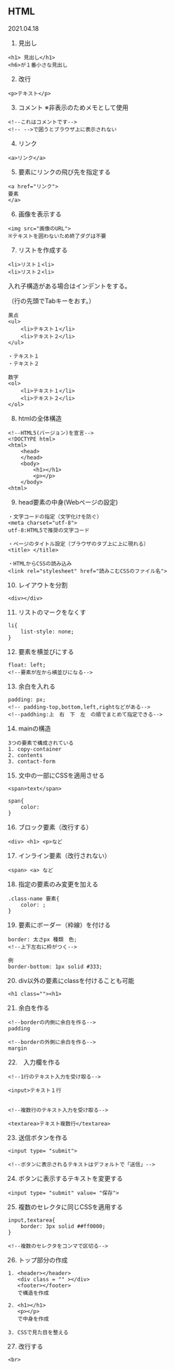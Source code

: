 ## HTML
2021.04.18

1. 見出し
```
<h1> 見出し</h1>
<h6>が１番小さな見出し
```
2. 改行
```
<p>テキスト</p>
```
3. コメント  ※非表示のためメモとして使用
```
<!--これはコメントです-->
<!-- -->で囲うとブラウザ上に表示されない
```
4. リンク
```
<a>リンク</a>
```
5. 要素にリンクの飛び先を指定する
```
<a href="リンク">
要素
</a>
```
6. 画像を表示する
```
<img src="画像のURL">
※テキストを囲わないため終了ダグは不要
```
7. リストを作成する
```
<li>リスト１<li>
<li>リスト２<li>
```

入れ子構造がある場合はインデントをする。

（行の先頭でTabキーをおす。）
```
黒点
<ul>
    <li>テキスト１</li>
    <li>テキスト２</li>
</ul>

・テキスト１
・テキスト２
```
```
数字
<ol>
    <li>テキスト１</li>
    <li>テキスト２</li>
</ol>
```
8. htmlの全体構造
```
<!--HTML5(バージョン)を宣言-->
<!DOCTYPE html>
<html>
    <head>
    </head>
    <body>
        <h1></h1>
        <p></p>
    </body>
<html>
```

9. head要素の中身(Webページの設定)
```
・文字コードの指定（文字化けを防ぐ）
<meta charset="utf-8">
utf-8:HTML5で推奨の文字コード

・ページのタイトル設定（ブラウザのタブ上に上に現れる）
<title> </title>

・HTMLからCSSの読み込み
<link rel="stylesheet" href="読みこむCSSのファイル名">

```
10. レイアウトを分割
```
<div></div>
```
11. リストのマークをなくす
```
li{
    list-style: none;
}
```
12. 要素を横並びにする
```
float: left;
<!--要素が左から横並びになる-->
```
13. 余白を入れる
```
padding: px;
<!-- padding-top,bottom,left,rightなどがある-->
<!--paddhing:上　右　下　左　の順でまとめて指定できる-->
```
14. mainの構造
```
3つの要素で構成されている
1. copy-container
2. contents
3. contact-form
```
15. 文中の一部にCSSを適用させる
```
<span>text</span>

span{
    color:
}
```
16. ブロック要素（改行する）
```
<div> <h1> <p>など
```
17. インライン要素（改行されない）
```
<span> <a> など
```
18. 指定の要素のみ変更を加える
```
.class-name 要素{
    color: ;
}
```
19. 要素にボーダー（枠線）を付ける
```
border: 太さpx 種類　色;
<!--上下左右に枠がつく-->
```
```
例
border-bottom: 1px solid #333;
```
20. div以外の要素にclassを付けることも可能
```
<h1 class=""><h1>
```
21. 余白を作る
```
<!--borderの内側に余白を作る-->
padding

<!--borderの外側に余白を作る-->
margin
```
22.　入力欄を作る
```
<!--1行のテキスト入力を受け取る-->

<input>テキスト１行


<!--複数行のテキスト入力を受け取る-->

<textarea>テキスト複数行</textarea>
```
23. 送信ボタンを作る
```
<input type= "submit">

<!--ボタンに表示されるテキストはデフォルトで「送信」-->
```
24. ボタンに表示するテキストを変更する
```
<input type= "submit" value= "保存">
```
25. 複数のセレクタに同じCSSを適用する
```
input,textarea{
    border: 3px solid ##ff0000;
}

<!--複数のセレクタをコンマで区切る-->
```

26. トップ部分の作成
```
1. <header></header>
   <div class = "" ></div>
   <footer></footer>
   で構造を作成

2. <h1></h1>
   <p></p>
   で中身を作成

3. CSSで見た目を整える

```

27. 改行する
```
<br>
```


